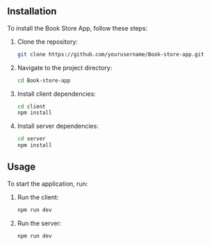 ## Installation

To install the Book Store App, follow these steps:

1. Clone the repository:
    ```sh
    git clone https://github.com/yourusername/Book-store-app.git
    ```
2. Navigate to the project directory:
    ```sh
    cd Book-store-app
    ```
3. Install client dependencies:
    ```sh
    cd client
    npm install
    ```
4. Install server dependencies:
    ```sh
    cd server
    npm install
    ```

## Usage

To start the application, run:
1. Run the client:
    ```sh
    npm run dev
    ```
1. Run the server:
    ```sh
    npm run dev
    ```
